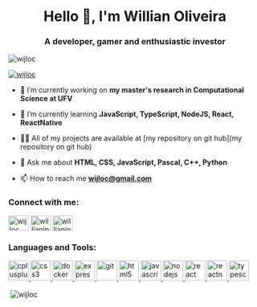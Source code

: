 <h1 align="center">Hello 👋, I'm Willian Oliveira</h1>
<h3 align="center">A developer, gamer and enthusiastic investor</h3>

<p align="left"> <img src="https://komarev.com/ghpvc/?username=wijloc&label=Willian's%20friends%20views&color=0e75b6&style=flat" alt="wijloc" /> </p>

<p align="left"> <a href="https://twitter.com/wijloc" target="blank"><img src="https://img.shields.io/twitter/follow/wijloc?logo=twitter&style=for-the-badge" alt="wijloc" /></a> </p>

- 🔭 I’m currently working on **my master's research in Computational Science at UFV**

- 🌱 I’m currently learning **JavaScript, TypeScript, NodeJS, React, ReactNative**

- 👨‍💻 All of my projects are available at [my repository on git hub](my repository on git hub)

- 💬 Ask me about **HTML, CSS, JavaScript, Pascal, C++, Python**

- 📫 How to reach me **wijloc@gmail.com**

<h3 align="left">Connect with me:</h3>
<p align="left">
<a href="https://twitter.com/wijloc" target="blank"><img align="center" src="https://cdn.jsdelivr.net/npm/simple-icons@3.0.1/icons/twitter.svg" alt="wijloc" height="30" width="40" /></a>
<a href="https://linkedin.com/in/willianjpo" target="blank"><img align="center" src="https://cdn.jsdelivr.net/npm/simple-icons@3.0.1/icons/linkedin.svg" alt="willianjpo" height="30" width="40" /></a>
<a href="https://instagram.com/willianjpoliveira" target="blank"><img align="center" src="https://cdn.jsdelivr.net/npm/simple-icons@3.0.1/icons/instagram.svg" alt="willianjpoliveira" height="30" width="40" /></a>
</p>

<h3 align="left">Languages and Tools:</h3>
<p align="left"> <a href="https://www.w3schools.com/cpp/" target="_blank"> <img src="https://devicons.github.io/devicon/devicon.git/icons/cplusplus/cplusplus-original.svg" alt="cplusplus" width="40" height="40"/> </a> <a href="https://www.w3schools.com/css/" target="_blank"> <img src="https://devicons.github.io/devicon/devicon.git/icons/css3/css3-original-wordmark.svg" alt="css3" width="40" height="40"/> </a> <a href="https://www.docker.com/" target="_blank"> <img src="https://devicons.github.io/devicon/devicon.git/icons/docker/docker-original-wordmark.svg" alt="docker" width="40" height="40"/> </a> <a href="https://expressjs.com" target="_blank"> <img src="https://devicons.github.io/devicon/devicon.git/icons/express/express-original-wordmark.svg" alt="express" width="40" height="40"/> </a> <a href="https://git-scm.com/" target="_blank"> <img src="https://www.vectorlogo.zone/logos/git-scm/git-scm-icon.svg" alt="git" width="40" height="40"/> </a> <a href="https://www.w3.org/html/" target="_blank"> <img src="https://devicons.github.io/devicon/devicon.git/icons/html5/html5-original-wordmark.svg" alt="html5" width="40" height="40"/> </a> <a href="https://developer.mozilla.org/en-US/docs/Web/JavaScript" target="_blank"> <img src="https://devicons.github.io/devicon/devicon.git/icons/javascript/javascript-original.svg" alt="javascript" width="40" height="40"/> </a> <a href="https://nodejs.org" target="_blank"> <img src="https://devicons.github.io/devicon/devicon.git/icons/nodejs/nodejs-original-wordmark.svg" alt="nodejs" width="40" height="40"/> </a> <a href="https://reactjs.org/" target="_blank"> <img src="https://devicons.github.io/devicon/devicon.git/icons/react/react-original-wordmark.svg" alt="react" width="40" height="40"/> </a> <a href="https://reactnative.dev/" target="_blank"> <img src="https://reactnative.dev/img/header_logo.svg" alt="reactnative" width="40" height="40"/> </a> <a href="https://www.typescriptlang.org/" target="_blank"> <img src="https://devicons.github.io/devicon/devicon.git/icons/typescript/typescript-original.svg" alt="typescript" width="40" height="40"/> </a> </p>

<p>&nbsp;<img align="center" src="https://github-readme-stats.vercel.app/api?username=wijloc&show_icons=true&locale=en" alt="wijloc" /></p>
